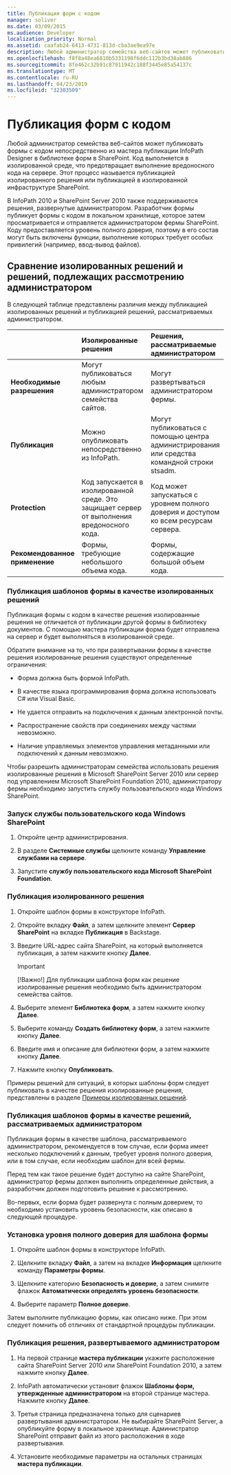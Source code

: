 ```yaml
---
title: Публикация форм с кодом
manager: soliver
ms.date: 03/09/2015
ms.audience: Developer
localization_priority: Normal
ms.assetid: caafab24-6413-4731-813d-cba3ae9ea97e
description: Любой администратор семейства веб-сайтов может публиковать формы с кодом непосредственно из мастера публикации InfoPath Designer в библиотеке форм в SharePoint. Код выполняется в изолированной среде, что предотвращает выполнение вредоносного кода на сервере. Этот процесс называется публикацией изолированного решения или публикацией в изолированной инфраструктуре SharePoint.
ms.openlocfilehash: f8f8a48ea6810b5331198f6ddc112b3bd38ab886
ms.sourcegitcommit: 8fe462c32b91c87911942c188f3445e85a54137c
ms.translationtype: MT
ms.contentlocale: ru-RU
ms.lasthandoff: 04/23/2019
ms.locfileid: "32303509"
---
```

# <a name="publishing-forms-with-code"></a>Публикация форм с кодом

Любой администратор семейства веб-сайтов может публиковать формы с кодом непосредственно из мастера публикации InfoPath Designer в библиотеке форм в SharePoint. Код выполняется в изолированной среде, что предотвращает выполнение вредоносного кода на сервере. Этот процесс называется публикацией изолированного решения или публикацией в изолированной инфраструктуре SharePoint.
  
В InfoPath 2010 и SharePoint Server 2010 также поддерживаются решения, развернутые администратором. Разработчик формы публикует формы с кодом в локальном хранилище, которое затем просматривается и отправляется администратором фермы SharePoint. Коду предоставляется уровень полного доверия, поэтому в его состав могут быть включены функции, выполнение которых требует особых привилегий (например, ввод-вывод файлов).
  
## <a name="comparing-sandboxed-and-administrator-approved-solutions"></a>Сравнение изолированных решений и решений, подлежащих рассмотрению администратором

В следующей таблице представлены различия между публикацией изолированных решений и публикацией решений, рассматриваемых администратором.  
  
||**Изолированные решения**|**Решения, рассматриваемые администратором**|
|:-----|:-----|:-----|
|**Необходимые разрешения** <br/> |Могут публиковаться любым администратором семейства сайтов.  <br/> |Могут развертываться администратором фермы.  <br/> |
|**Публикация** <br/> |Можно опубликовать непосредственно из InfoPath.  <br/> |Могут публиковаться с помощью центра администрирования или средства командной строки stsadm.  <br/> |
|**Protection** <br/> |Код запускается в изолированной среде. Это защищает сервер от выполнения вредоносного кода.  <br/> |Код может запускаться с уровнем полного доверия и доступом ко всем ресурсам сервера.  <br/> |
|**Рекомендованное применение** <br/> |Формы, требующие небольшого объема кода.  <br/> |Формы, содержащие большой объем кода.  <br/> |
   
### <a name="publishing-form-templates-as-sandboxed-solutions"></a>Публикация шаблонов формы в качестве изолированных решений

Публикация формы с кодом в качестве решения изолированные решения не отличается от публикации другой формы в библиотеку документов. С помощью мастера публикации форма будет отправлена на сервер и будет выполняться в изолированной среде.
  
Обратите внимание на то, что при развертывании формы в качестве решения изолированные решения существуют определенные ограничения:
  
- Форма должна быть формой InfoPath.
    
- В качестве языка программирования форма должна использовать C# или Visual Basic.
    
- Не удается отправить на подключения к данным электронной почты.
    
- Распространение свойств при соединениях между частями невозможно.
    
- Наличие управляемых элементов управления метаданными или подключений к данным невозможно.
    
Чтобы разрешить администраторам семейства использовать решения изолированные решения в Microsoft SharePoint Server 2010 или сервер под управлением Microsoft SharePoint Foundation 2010, администратору фермы необходимо запустить службу пользовательского кода Windows SharePoint.
  
### <a name="to-start-the-windows-sharepoint-user-code-service"></a>Запуск службы пользовательского кода Windows SharePoint

1. Откройте центр администрирования.
    
2. В разделе **Системные службы** щелкните команду **Управление службами на сервере**.
    
3. Запустите **службу пользовательского кода Microsoft SharePoint Foundation**.
    
### <a name="to-publish-a-sandboxed-solution"></a>Публикация изолированного решения

1. Откройте шаблон формы в конструкторе InfoPath.
    
2. Откройте вкладку **Файл**, а затем щелкните элемент **Сервер SharePoint** на вкладке **Публикация** в Backstage. 
    
3. Введите URL-адрес сайта SharePoint, на который выполняется публикация, а затем нажмите кнопку **Далее**. 
    
    > [!IMPORTANT]
    > [!Важно!] Для публикации шаблона форм как решение изолированные решения необходимо быть администратором семейства сайтов. 
  
4. Выберите элемент **Библиотека форм**, а затем нажмите кнопку **Далее**.
    
5. Выберите команду **Создать библиотеку форм**, а затем нажмите кнопку **Далее**.
    
6. Введите имя и описание для библиотеки форм, а затем нажмите кнопку **Далее**.
    
7. Нажмите кнопку **Опубликовать**.
    
Примеры решений для ситуаций, в которых шаблоны форм следует публиковать в качестве решения изолированные решения, представлены в разделе [Примеры изолированных решений](sample-sandboxed-solutions.md).
  
### <a name="publishing-form-templates-as-administrator-deployed-solutions"></a>Публикация шаблонов формы в качестве решений, рассматриваемых администратором

Публикация формы в качестве шаблона, рассматриваемого администратором, рекомендуется в том случае, если форма имеет несколько подключений к данным, требует уровня полного доверия, или в том случае, если необходим шаблон для всей фермы.
  
Перед тем как такое решение будет доступно на сайте SharePoint, администратор фермы должен выполнить определенные действия, а разработчик должен подготовить решение к рассмотрению.
  
Во-первых, если форма будет развернута с полным доверием, то необходимо установить уровень безопасности, как описано в следующей процедуре.
  
### <a name="to-set-the-security-level-of-a-form-template-to-full-trust"></a>Установка уровня полного доверия для шаблона формы

1. Откройте шаблон формы в конструкторе InfoPath.
    
2. Щелкните вкладку **Файл**, а затем на вкладке **Информация** щелкните команду **Параметры формы**.
    
3. Щелкните категорию **Безопасность и доверие**, а затем снимите флажок **Автоматически определять уровень безопасности**. 
    
4. Выберите параметр **Полное доверие**.
    
Затем выполните публикацию формы, как описано ниже. При этом следует помнить об отличиях от стандартной процедуры публикации.
  
### <a name="to-publish-an-administrator-deployed-solution"></a>Публикация решения, развертываемого администратором

1. На первой странице **мастера публикации** укажите расположение сайта SharePoint Server 2010 или SharePoint Foundation 2010, а затем нажмите кнопку **Далее**.
    
2. InfoPath автоматически установит флажок **Шаблоны форм, утвержденные администратором** на второй странице мастера. Нажмите кнопку **Далее**.
    
3. Третья страница предназначена только для сценариев развертывания администратором. Не выбирайте SharePoint Server, а опубликуйте форму в локальное хранилище. Администратор SharePoint отправит файл из этого расположения в ходе развертывания.
    
4. Установите необходимые параметры на остальных страницах **мастера публикации**.
    

